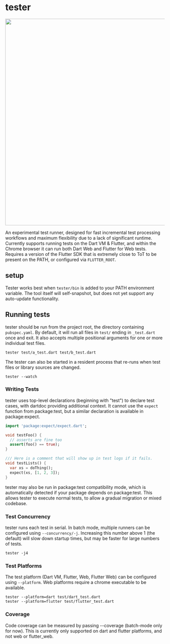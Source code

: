 # tester

<img width="650" src="https://user-images.githubusercontent.com/8975114/83311624-9b562f00-a1c4-11ea-9716-92cd3c455b9e.PNG">


An experimental test runner, designed for fast incremental test processing workflows and maximum flexibility due to a lack of significant runtime. Currently supports running tests on the Dart VM & Flutter, and within the Chrome browser it can run both Dart Web and Flutter for Web tests. Requires a version of the Flutter SDK that is extremely close to ToT to be present on the PATH, or configured via `FLUTTER_ROOT`.

## setup

Tester works best when `tester/bin` is added to your PATH environment variable. The tool itself will self-snapshot, but does not yet support any auto-update functionality.

## Running tests

tester should be run from the project root, the directory containing `pubspec.yaml`. By default, it will run all files in `test/` ending in `_test.dart` once and exit. It also accepts multiple positional arguments for one or more individual test files.

```
tester test/a_test.dart test/b_test.dart
```

The tester can also be started in a resident process that re-runs when test files or library sources are changed.

```
tester --watch
```

### Writing Tests

tester uses top-level declarations (beginning with "test") to declare test cases, with dartdoc providing additional context. It cannot use the `expect`
function from package:test, but a similar declaration is available in package:expect.

```dart
import 'package:expect/expect.dart';

void testFoo() {
  // asserts are fine too
  assert(foo() == true);
}

/// Here is a comment that will show up in test logs if it fails.
void testLists() {
  var xs = doThing();
  expect(xs, [1, 2, 3]);
}
```

tester may also be run in package:test compatibility mode, which is automatically detected if your package depends on package:test. This allows tester to execute normal tests, to allow a gradual migration or mixed codebase.

### Test Concurrency

tester runs each test in serial. In batch mode, multiple runners can be configured using `--concurrency/-j`. Increasing this number above 1 (the default) will slow down startup times, but may be faster for large numbers of tests.

```
tester -j4
```

### Test Platforms

The test platform (Dart VM, Flutter, Web, Flutter Web) can be configured using `--platform`. Web platforms require a chrome executable to be available.

```
tester --platform=dart test/dart_test.dart
tester --platform=flutter test/flutter_test.dart
```


### Coverage

Code coverage can be measured by passing --coverage (batch-mode only for now). This
is currently only supported on dart and flutter platforms, and not web or flutter_web.
